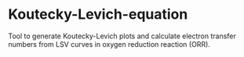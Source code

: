 # Koutecky-Levich-equation
Tool to generate Koutecky-Levich plots and calculate electron transfer numbers from LSV curves in oxygen reduction reaction (ORR). 
